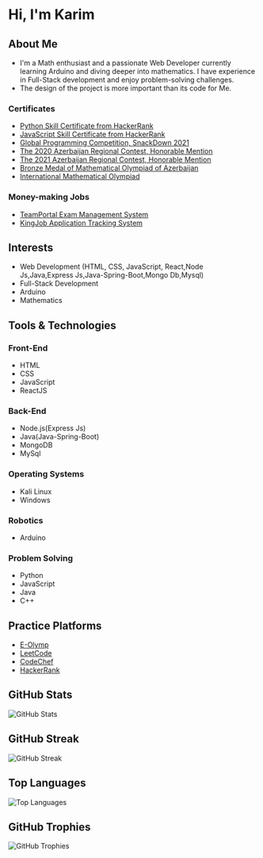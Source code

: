 # Hi, I'm Karim

## About Me

- I'm a Math enthusiast and a passionate Web Developer currently learning Arduino and diving deeper into mathematics. I have experience in Full-Stack development and enjoy problem-solving challenges.
- The design of the project is more important than its code for Me.

### Certificates
- [Python Skill Certificate from HackerRank](https://www.hackerrank.com/certificates/d1d4b4b40e0c)
- [JavaScript Skill Certificate from HackerRank](https://www.hackerrank.com/certificates/855c3e400598)
- [Global Programming Competition, SnackDown 2021](https://drive.google.com/file/d/1oHm3w6kGVGOsm8ZnuO4neMDM2gdYRDri/view)
- [The 2020 Azerbaijan Regional Contest, Honorable Mention](https://drive.google.com/file/d/1AL1DGykg1JO1adURDfRo65v_yAhk6k9E/view?usp=sharing)
- [The 2021 Azerbaijan Regional Contest, Honorable Mention](https://drive.google.com/file/d/1r8w_xKJyU4OXyG3Jo_jS97MaZS8NZMQh/view?usp=sharing)
- [Bronze Medal of Mathematical Olympiad of Azerbaijan](https://drive.google.com/file/d/1cJWwpw1ehEecZEoA8bJaTna1AhPXind9/view?usp=sharing)
- [International Mathematical Olympiad](https://drive.google.com/file/d/1oouH60xq481QR0eQc_JHTBEvhmaEDzNe/view?usp=sharing)

### Money-making Jobs
- [TeamPortal Exam Management System](https://www.teamportal.info/)
- [KingJob Application Tracking System](https://www.kingjob.pro/)

## Interests
- Web Development (HTML, CSS, JavaScript, React,Node Js,Java,Express Js,Java-Spring-Boot,Mongo Db,Mysql)
- Full-Stack Development
- Arduino
- Mathematics

## Tools & Technologies
### Front-End
- HTML
- CSS
- JavaScript
- ReactJS

### Back-End
- Node.js(Express Js)
- Java(Java-Spring-Boot)
- MongoDB
- MySql

### Operating Systems
- Kali Linux
- Windows

### Robotics
- Arduino

### Problem Solving
- Python
- JavaScript
- Java
- C++

## Practice Platforms
- [E-Olymp](https://www.eolymp.com/az/users/sixkerim)
- [LeetCode](https://leetcode.com/Karimmammadov/)
- [CodeChef](https://www.codechef.com/users/kerim_288)
- [HackerRank](https://www.hackerrank.com/sixkerimmemmedo1)

## GitHub Stats
![GitHub Stats](https://github-readme-stats.vercel.app/api?username=memmedov-karim&theme=radical)

## GitHub Streak
![GitHub Streak](http://github-readme-streak-stats.herokuapp.com?user=memmedov-karim&theme=radical&background=000000)

## Top Languages
![Top Languages](https://github-readme-stats.vercel.app/api/top-langs/?username=memmedov-karim&show_icons=true&theme=radical)

## GitHub Trophies
![GitHub Trophies](https://github-profile-trophy.vercel.app/?username=memmedov-karim&theme=darkhub)
